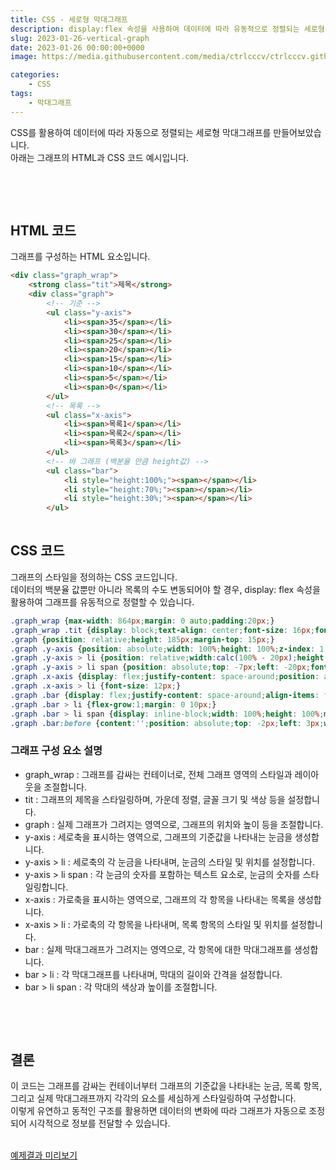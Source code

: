 ```yaml
---
title: CSS - 세로형 막대그래프
description: display:flex 속성을 사용하여 데이터에 따라 유동적으로 정렬되는 세로형 막대그래프 CSS 코드 예제입니다.
slug: 2023-01-26-vertical-graph
date: 2023-01-26 00:00:00+0000
image: https://media.githubusercontent.com/media/ctrlcccv/ctrlcccv.github.io/master/assets/img/post/vertical-graph.webp

categories:
    - CSS
tags:
    - 막대그래프
---
```

CSS를 활용하여 데이터에 따라 자동으로 정렬되는 세로형 막대그래프를 만들어보았습니다.  
아래는 그래프의 HTML과 CSS 코드 예시입니다.

<br>

<ins class="adsbygoogle"
    style="display:block; text-align:center;"
    data-ad-layout="in-article"
    data-ad-format="fluid"
    data-ad-client="ca-pub-8535540836842352"
    data-ad-slot="2974559225"></ins>
<script>
    (adsbygoogle = window.adsbygoogle || []).push({});
</script>


<br>

## HTML 코드

그래프를 구성하는 HTML 요소입니다.

```html
<div class="graph_wrap">
    <strong class="tit">제목</strong>
    <div class="graph">
        <!-- 기준 -->
        <ul class="y-axis">
            <li><span>35</span></li>
            <li><span>30</span></li>
            <li><span>25</span></li>
            <li><span>20</span></li>
            <li><span>15</span></li>
            <li><span>10</span></li>
            <li><span>5</span></li>
            <li><span>0</span></li>
        </ul>
        <!-- 목록 -->
        <ul class="x-axis">
            <li><span>목록1</span></li>
            <li><span>목록2</span></li>
            <li><span>목록3</span></li>
        </ul>
        <!-- 바 그래프 (백분율 만큼 height값) -->
        <ul class="bar">
            <li style="height:100%;"><span></span></li>
            <li style="height:70%;"><span></span></li>
            <li style="height:30%;"><span></span></li>
        </ul>
    

```

## CSS 코드

그래프의 스타일을 정의하는 CSS 코드입니다.  
데이터의 백분율 값뿐만 아니라 목록의 수도 변동되어야 할 경우, display: flex 속성을 활용하여 그래프를 유동적으로 정렬할 수 있습니다.

```css
.graph_wrap {max-width: 864px;margin: 0 auto;padding:20px;}
.graph_wrap .tit {display: block;text-align: center;font-size: 16px;font-weight: 500;color: #333333;}
.graph {position: relative;height: 185px;margin-top: 15px;}
.graph .y-axis {position: absolute;width: 100%;height: 100%;z-index: 1;}
.graph .y-axis > li {position: relative;width:calc(100% - 20px);height: calc(100% / 8);margin-left: 20px;border-top: 1px solid #8c8c8c;text-align: left;}
.graph .y-axis > li span {position: absolute;top: -7px;left: -20px;font-size: 12px;line-height: 1;}
.graph .x-axis {display: flex;justify-content: space-around;position: absolute;bottom: -8px;left: 20px;width: calc(100% - 20px);text-align: center;z-index: 2;}
.graph .x-axis > li {font-size: 12px;}
.graph .bar {display: flex;justify-content: space-around;align-items: flex-end;position: absolute;bottom: 16px;left: 20px;width: calc(100% - 20px);height: calc(100% - 16px);text-align: center;z-index: 3;}
.graph .bar > li {flex-grow:1;margin: 0 10px;}
.graph .bar > li span {display: inline-block;width: 100%;height: 100%;max-width: 80px;background: #8ab4f8;}
.graph .bar:before {content:'';position: absolute;top: -2px;left: 3px;width: 1px;height: calc(100% + 4px);background: #8c8c8c;}
```

### 그래프 구성 요소 설명

* graph_wrap : 그래프를 감싸는 컨테이너로, 전체 그래프 영역의 스타일과 레이아웃을 조절합니다.
* tit : 그래프의 제목을 스타일링하며, 가운데 정렬, 글꼴 크기 및 색상 등을 설정합니다.
* graph : 실제 그래프가 그려지는 영역으로, 그래프의 위치와 높이 등을 조절합니다.
* y-axis : 세로축을 표시하는 영역으로, 그래프의 기준값을 나타내는 눈금을 생성합니다.
* y-axis > li : 세로축의 각 눈금을 나타내며, 눈금의 스타일 및 위치를 설정합니다.
* y-axis > li span : 각 눈금의 숫자를 포함하는 텍스트 요소로, 눈금의 숫자를 스타일링합니다.
* x-axis : 가로축을 표시하는 영역으로, 그래프의 각 항목을 나타내는 목록을 생성합니다.
* x-axis > li : 가로축의 각 항목을 나타내며, 목록 항목의 스타일 및 위치를 설정합니다.
* bar : 실제 막대그래프가 그려지는 영역으로, 각 항목에 대한 막대그래프를 생성합니다.
* bar > li : 각 막대그래프를 나타내며, 막대의 길이와 간격을 설정합니다.
* bar > li span : 각 막대의 색상과 높이를 조절합니다.

<br>

<ins class="adsbygoogle"
    style="display:block; text-align:center;"
    data-ad-layout="in-article"
    data-ad-format="fluid"
    data-ad-client="ca-pub-8535540836842352"
    data-ad-slot="2974559225"></ins>
<script>
    (adsbygoogle = window.adsbygoogle || []).push({});
</script>

<br>

## 결론

이 코드는 그래프를 감싸는 컨테이너부터 그래프의 기준값을 나타내는 눈금, 목록 항목, 그리고 실제 막대그래프까지 각각의 요소를 세심하게 스타일링하여 구성합니다.   
이렇게 유연하고 동적인 구조를 활용하면 데이터의 변화에 따라 그래프가 자동으로 조정되어 시각적으로 정보를 전달할 수 있습니다.  
<br>


<div class="btn_wrap">
    <a target="_blank" href="https://ctrlcccv.github.io/ctrlcccv-demo/2023-01-26-vertical-graph/">예제결과 미리보기</a>
</div>

